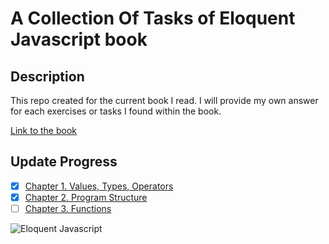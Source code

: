 # A Collection Of Tasks of Eloquent Javascript book
## Description
This repo created for the current book I read. I will provide my own answer for each exercises  or tasks I found within the book.

[Link to the book](https://eloquentjavascript.net/)


## Update Progress
- [x] [Chapter 1. Values, Types, Operators](https://eloquentjavascript.net/01_values.html)
- [x] [Chapter 2. Program Structure](https://eloquentjavascript.net/02_program_structure.html)
- [ ] [Chapter 3. Functions](https://eloquentjavascript.net/03_functions.html)

![Eloquent Javascript](https://eloquentjavascript.net/img/cover.jpg)